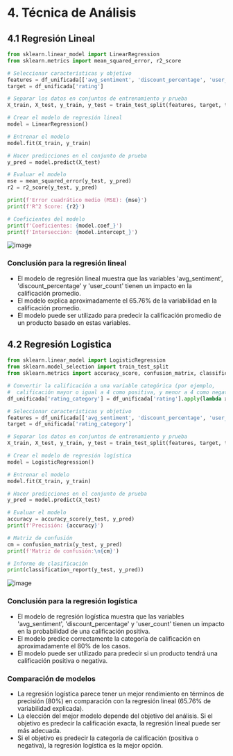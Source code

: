 # **4. Técnica de Análisis**

## 4.1 Regresión Lineal


```python
from sklearn.linear_model import LinearRegression
from sklearn.metrics import mean_squared_error, r2_score

# Seleccionar características y objetivo
features = df_unificada[['avg_sentiment', 'discount_percentage', 'user_count']]
target = df_unificada['rating']

# Separar los datos en conjuntos de entrenamiento y prueba
X_train, X_test, y_train, y_test = train_test_split(features, target, test_size=0.3, random_state=42)

# Crear el modelo de regresión lineal
model = LinearRegression()

# Entrenar el modelo
model.fit(X_train, y_train)

# Hacer predicciones en el conjunto de prueba
y_pred = model.predict(X_test)

# Evaluar el modelo
mse = mean_squared_error(y_test, y_pred)
r2 = r2_score(y_test, y_pred)

print(f'Error cuadrático medio (MSE): {mse}')
print(f'R^2 Score: {r2}')

# Coeficientes del modelo
print(f'Coeficientes: {model.coef_}')
print(f'Intersección: {model.intercept_}')
```
![image](https://github.com/user-attachments/assets/f8c1c39c-17d2-4005-9c12-5a6987f63178)

### **Conclusión para la regresión lineal**
* El modelo de regresión lineal muestra que las variables 'avg_sentiment', 'discount_percentage' y 'user_count' tienen un impacto en la calificación promedio.
* El modelo explica aproximadamente el 65.76% de la variabilidad en la calificación promedio.
* El modelo puede ser utilizado para predecir la calificación promedio de un producto basado en estas variables.

## 4.2 Regresión Logistica

```python
from sklearn.linear_model import LogisticRegression
from sklearn.model_selection import train_test_split
from sklearn.metrics import accuracy_score, confusion_matrix, classification_report

# Convertir la calificación a una variable categórica (por ejemplo, 
#  calificación mayor o igual a 4 como positiva, y menor a 4 como negativa)
df_unificada['rating_category'] = df_unificada['rating'].apply(lambda x: 1 if x >= 4 else 0)

# Seleccionar características y objetivo
features = df_unificada[['avg_sentiment', 'discount_percentage', 'user_count']]
target = df_unificada['rating_category']

# Separar los datos en conjuntos de entrenamiento y prueba
X_train, X_test, y_train, y_test = train_test_split(features, target, test_size=0.3, random_state=42)

# Crear el modelo de regresión logística
model = LogisticRegression()

# Entrenar el modelo
model.fit(X_train, y_train)

# Hacer predicciones en el conjunto de prueba
y_pred = model.predict(X_test)

# Evaluar el modelo
accuracy = accuracy_score(y_test, y_pred)
print(f'Precisión: {accuracy}')

# Matriz de confusión
cm = confusion_matrix(y_test, y_pred)
print(f'Matriz de confusión:\n{cm}')

# Informe de clasificación
print(classification_report(y_test, y_pred))
```

![image](https://github.com/user-attachments/assets/5afad30e-3766-40ff-90b6-4fa4e07db43a)


### **Conclusión para la regresión logística**
* El modelo de regresión logística muestra que las variables 'avg_sentiment', 'discount_percentage' y 'user_count' tienen un impacto en la probabilidad de una calificación positiva.
* El modelo predice correctamente la categoría de calificación en aproximadamente el 80% de los casos.
* El modelo puede ser utilizado para predecir si un producto tendrá una calificación positiva o negativa.

### **Comparación de modelos**
*  La regresión logística parece tener un mejor rendimiento en términos de precisión (80%) en comparación con la regresión lineal (65.76% de variabilidad explicada).
* La elección del mejor modelo depende del objetivo del análisis. Si el objetivo es predecir la calificación exacta, la regresión lineal puede ser más adecuada.
* Si el objetivo es predecir la categoría de calificación (positiva o negativa), la regresión logística es la mejor opción.


